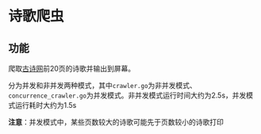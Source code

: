 # 诗歌爬虫
## 功能
爬取[古诗网](https://so.gushiwen.org/shiwen/default_0AA1.aspx)前20页的诗歌并输出到屏幕。

分为并发和非并发两种模式，其中`crawler.go`为非并发模式、`concurrence_crawler.go`为并发模式。非并发模式运行时间大约为2.5s，并发模式运行耗时大约为1.5s

**注意**：并发模式中，某些页数较大的诗歌可能先于页数较小的诗歌打印